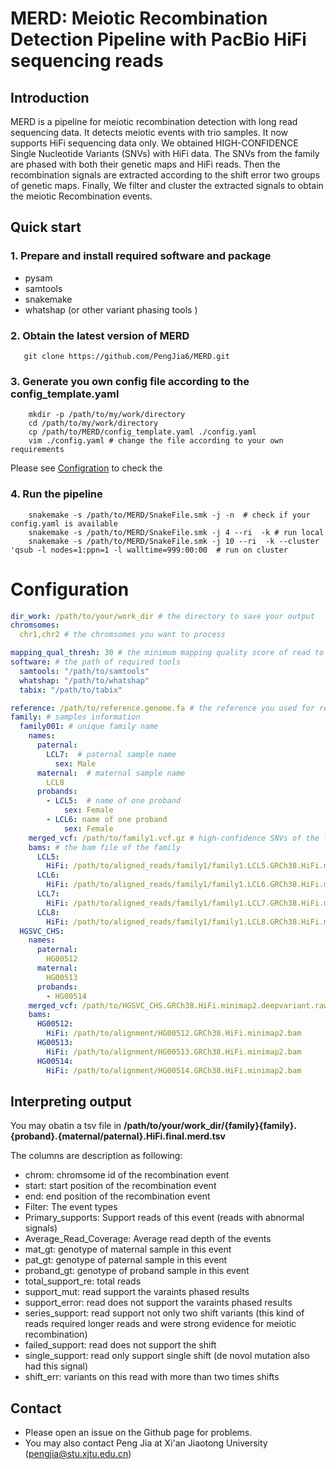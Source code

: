 # MERD: Meiotic Recombination Detection Pipeline with PacBio HiFi sequencing reads 
## Introduction 



MERD is a pipeline for meiotic recombination detection with long read sequencing data. It detects meiotic events with 
trio samples. It now supports HiFi sequencing data only. We obtained HIGH-CONFIDENCE Single Nucleotide Variants (SNVs)
with HiFi data. The SNVs from the family are phased with both their genetic maps and HiFi reads. Then the recombination
signals are extracted according to the shift error two groups of genetic maps. Finally, We filter and cluster the extracted 
signals to obtain the meiotic Recombination events.

## Quick start 
### 1. Prepare and install required software and package 
* pysam
* samtools
* snakemake 
* whatshap (or other variant phasing tools )
### 2. Obtain the latest version of MERD 
  ```shell
     git clone https://github.com/PengJia6/MERD.git
  ```

### 3. Generate you own config file according to the config_template.yaml 

```shell
    mkdir -p /path/to/my/work/directory
    cd /path/to/my/work/directory
    cp /path/to/MERD/config_template.yaml ./config.yaml
    vim ./config.yaml # change the file according to your own requirements
```
Please see [Configration]() to check the   
### 4. Run the pipeline 
```shell
    snakemake -s /path/to/MERD/SnakeFile.smk -j -n  # check if your config.yaml is available 
    snakemake -s /path/to/MERD/SnakeFile.smk -j 4 --ri  -k # run local 
    snakemake -s /path/to/MERD/SnakeFile.smk -j 10 --ri  -k --cluster 'qsub -l nodes=1:ppn=1 -l walltime=999:00:00  # run on cluster 
```
# Configuration
```yaml
dir_work: /path/to/your/work_dir # the directory to save your output
chromsomes:
  chr1,chr2 # the chromsomes you want to process

mapping_qual_thresh: 30 # the minimum mapping quality score of read to detect recombination signal 
software: # the path of required tools 
  samtools: "/path/to/samtools" 
  whatshap: "/path/to/whatshap"
  tabix: "/path/to/tabix"

reference: /path/to/reference.genome.fa # the reference you used for reads alignments and variant calling 
family: # samples information
  family001: # unique family name 
    names: 
      paternal:
        LCL7:  # paternal sample name 
          sex: Male
      maternal:  # maternal sample name 
        LCL8
      probands: 
        - LCL5:  # name of one proband
            sex: Female
        - LCL6: name of one proband 
            sex: Female
    merged_vcf: /path/to/family1.vcf.gz # high-confidence SNVs of the family (unphased)  the samples name should be same as above 
    bams: # the bam file of the family
      LCL5:
        HiFi: /path/to/aligned_reads/family1/family1.LCL5.GRCh38.HiFi.minimap2.bam
      LCL6:
        HiFi: /path/to/aligned_reads/family1/family1.LCL6.GRCh38.HiFi.minimap2.bam
      LCL7:
        HiFi: /path/to/aligned_reads/family1/family1.LCL7.GRCh38.HiFi.minimap2.bam
      LCL8:
        HiFi: /path/to/aligned_reads/family1/family1.LCL8.GRCh38.HiFi.minimap2.bam
  HGSVC_CHS:
    names:
      paternal:
        HG00512
      maternal:
        HG00513
      probands:
        - HG00514
    merged_vcf: /path/to/HGSVC_CHS.GRCh38.HiFi.minimap2.deepvariant.raw.vcf.gz
    bams:
      HG00512:
        HiFi: /path/to/alignment/HG00512.GRCh38.HiFi.minimap2.bam
      HG00513:
        HiFi: /path/to/alignment/HG00513.GRCh38.HiFi.minimap2.bam
      HG00514:
        HiFi: /path/to/alignment/HG00514.GRCh38.HiFi.minimap2.bam
```
## Interpreting output
You may obatin a tsv file in 
**/path/to/your/work_dir/{family}{family}.{proband}.{maternal/paternal}.HiFi.final.merd.tsv** 

The columns are description as following: 
 * chrom: chromsome id of the recombination event 
 * start: start position of the recombination event
 * end: end position of the recombination event
 * Filter: The event types 
 * Primary_supports: Support reads of this event (reads with abnormal signals)
 * Average_Read_Coverage: Average read depth of the events 
 * mat_gt: genotype of maternal sample in this event
 * pat_gt: genotype of paternal sample in this event
 * proband_gt: genotype of proband sample in this event
 * total_support_re: total reads 
 * support_mut: read support the varaints phased results 
 * support_error: read does not support the varaints phased results 
 * series_support: read support not only two shift variants (this kind of reads required longer reads and were strong evidence for meiotic recombination)
 * failed_support: read does not support the shift  
 * single_support: read only support single shift (de novol mutation also had this signal)
 * shift_err: variants on this read with more than two times shifts

## Contact  
 * Please open an issue on the Github page for problems.
 * You may also contact Peng Jia at Xi'an Jiaotong University (pengjia@stu.xjtu.edu.cn)
